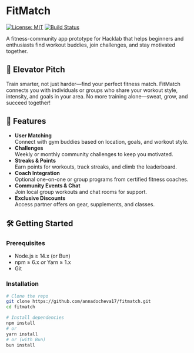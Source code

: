 # FitMatch

[![License: MIT](https://img.shields.io/badge/License-MIT-yellow.svg)](LICENSE)
[![Build Status](https://img.shields.io/badge/build-passing-brightgreen)]()

A fitness-community app prototype for Hacklab that helps beginners and enthusiasts find workout buddies, join challenges, and stay motivated together.

## 🚀 Elevator Pitch

Train smarter, not just harder—find your perfect fitness match. FitMatch connects you with individuals or groups who share your workout style, intensity, and goals in your area. No more training alone—sweat, grow, and succeed together!

## 🎯 Features

- **User Matching**  
  Connect with gym buddies based on location, goals, and workout style.
- **Challenges**  
  Weekly or monthly community challenges to keep you motivated.
- **Streaks & Points**  
  Earn points for workouts, track streaks, and climb the leaderboard.
- **Coach Integration**  
  Optional one-on-one or group programs from certified fitness coaches.
- **Community Events & Chat**  
  Join local group workouts and chat rooms for support.
- **Exclusive Discounts**  
  Access partner offers on gear, supplements, and classes.

## 🛠️ Getting Started

### Prerequisites

- Node.js ≥ 14.x (or Bun)
- npm ≥ 6.x *or* Yarn ≥ 1.x
- Git

### Installation

```bash
# Clone the repo
git clone https://github.com/annadocheva17/fitmatch.git
cd fitmatch

# Install dependencies
npm install
# or
yarn install
# or (with Bun)
bun install
